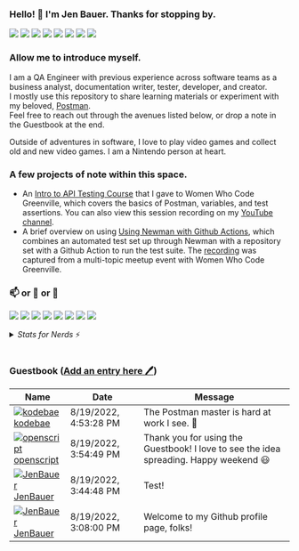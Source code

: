 ### Hello! 👋 I'm Jen Bauer.  Thanks for stopping by.
<p>
  <img src="https://img.shields.io/badge/-VS%20Code-23A9F2?style=flat-square&logo=Visual%20Studio%20Code&logoColor=white"/>
  <img src="https://img.shields.io/badge/-Postman-FF6C37?style=flat-square&logo=Postman&logoColor=white"/>
  <img src="https://img.shields.io/badge/-Javascript-F7DF1E?style=flat-square&logo=Javascript&logoColor=white"/>
  <img src="https://img.shields.io/badge/-Microsoft%20SQL%20Server-CC2927?style=flat-square&logo=MicrosoftSQLServer&logoColor=white"/>
  <img src="https://img.shields.io/badge/-MySQL-4479A1?style=flat-square&logo=MySQL&logoColor=white"/>
  <img src="https://img.shields.io/badge/-Jira-0052CC?style=flat-square&logo=Jira&logoColor=white"/>
  <img src="https://img.shields.io/badge/-Confluence-172B4D?style=flat-square&logo=Confluence&logoColor=white"/>
  <img src="https://img.shields.io/badge/-Notion-000000?style=flat-square&logo=Notion&logoColor=white"/>
</p>

### Allow me to introduce myself.
I am a QA Engineer with previous experience across software teams as a business analyst, documentation writer, tester, developer, and creator.  
I mostly use this repository to share learning materials or experiment with my beloved, [Postman](https://www.postman.com/).  
Feel free to reach out through the avenues listed below, or drop a note in the Guestbook at the end.

Outside of adventures in software, I love to play video games and collect old and new video games.  I am a Nintendo person at heart.

### A few projects of note within this space.
* An [Intro to API Testing Course](https://jenbauer.notion.site/Intro-to-API-Testing-Course-66f3463323d04b0e8bc53a07f48c416f) that I gave to Women Who Code Greenville, which covers the basics of Postman, variables, and test assertions.  You can also view this session recording on my [YouTube channel](https://www.youtube.com/watch?v=3cpivpqBOcs).
* A brief overview on using [Using Newman with Github Actions](https://jenbauer.notion.site/Using-Newman-with-Github-Actions-8646898289fc4acd80d1239db2b85b73), which combines an automated test set up through Newman with a repository set with a Github Action to run the test suite.  The [recording](https://www.youtube.com/watch?v=amAd06F2fZU) was captured from a multi-topic meetup event with Women Who Code Greenville.

### 📫 or 💬 or 👀
<p>
  <a href="mailto:hellojenbauer@gmail.com?subject="I saw your GitHub profile and..."><img src="https://img.shields.io/badge/e‑mail-D14836.svg?style=for-the-badge&logo=GMail&logoColor=white"/></a>
  <a href="https://www.youtube.com/channel/UCkfdWDLYo08apIpgyhLxF7w"><img src="https://img.shields.io/badge/youtube-FF0000.svg?style=for-the-badge&logo=YouTube&logoColor=white"/></a>
  <a href="https://www.linkedin.com/in/thejenbauer/"><img src="https://img.shields.io/badge/linkedin-0077B5.svg?style=for-the-badge&logo=linkedin&logoColor=white"/></a>
  <a href="https://twitter.com/HelloJenBauer"><img src="https://img.shields.io/badge/twitter-1DA1F2.svg?style=for-the-badge&logo=twitter&logoColor=white"/></a>
  <a href="https://my.manualof.me/s/db6392176995a0417f9eab5b6a7d9b74"><img src="https://img.shields.io/badge/Manual%20Of%20Me-8CA1AF.svg?style=for-the-badge&logo=ReadtheDocs&logoColor=white"/></a>
  <a href="https://jenbauer.carrd.co/"><img src="https://img.shields.io/badge/Carrd-004E9F.svg?style=for-the-badge&logo=ReadtheDocs&logoColor=white"/></a>
  <a href="https://jenbauer.com/"><img src="https://img.shields.io/badge/JenBauer.com-004B8D.svg?style=for-the-badge&logo=ReadtheDocs&logoColor=white"/></a>
  <a href="https://jenbauer.notion.site/jenbauer/Jen-Bauer-s-Docs-b549164bd7394f8c9ba40edd4bdbc8fb"><img src="https://img.shields.io/badge/Notion-000000.svg?style=for-the-badge&logo=Notion&logoColor=white"/></a>
</p>

<details>
<summary><i>Stats for Nerds</i> ⚡️</summary>
<br>
<p>
  <a href="https://github.com/jenbauer/github-readme-stats"><img src="https://github-readme-stats.vercel.app/api?username=jenbauer&show_icons=true"/></a>
  <a href="https://github.com/jenbauer/github-readme-stats"><img src="https://github-readme-stats.vercel.app/api/top-langs/?username=jenbauer&layout=compact"/></a>
</p>
<img src="https://komarev.com/ghpvc/?username=jenbauer" alt="https://github.com/jenbauer" />
</details>
</br>
                                                                                         
### Guestbook ([Add an entry here 🖊️](https://github.com/jenbauer/jenbauer/issues/1#issuecomment-new))
<!-- Guestbook -->
| Name | Date | Message |
|---|---|---|
|[![kodebae](https://avatars.githubusercontent.com/u/24881977?s=24&u=f2470851bb03f0b4d2d9209ccc06a51f122941b9&v=4)<br />kodebae](https://github.com/kodebae)|8/19/2022, 4:53:28 PM|The Postman master is hard at work I see. 🥰|
|[![openscript](https://avatars.githubusercontent.com/u/1105080?s=24&u=0e18d30a0435f4d365a92cc7dd82b0f807ce397c&v=4)<br />openscript](https://github.com/openscript)|8/19/2022, 3:54:49 PM|Thank you for using the Guestbook! I love to see the idea spreading. Happy weekend 😃|
|[![JenBauer](https://avatars.githubusercontent.com/u/43556044?s=24&u=59e0bb58acd80023ea44d02f514ec0e5fe2928a5&v=4)<br />JenBauer](https://github.com/JenBauer)|8/19/2022, 3:44:48 PM|Test!|
|[![JenBauer](https://avatars.githubusercontent.com/u/43556044?s=24&u=59e0bb58acd80023ea44d02f514ec0e5fe2928a5&v=4)<br />JenBauer](https://github.com/JenBauer)|8/19/2022, 3:08:00 PM|Welcome to my Github profile page, folks!|
